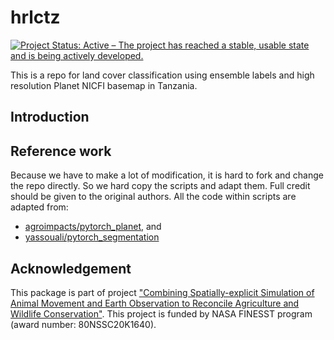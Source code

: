 # hrlctz
[![Project Status: Active – The project has reached a stable, usable state and is being actively developed.](https://www.repostatus.org/badges/latest/active.svg)](https://www.repostatus.org/#active)

This is a repo for land cover classification using ensemble labels and high resolution Planet NICFI basemap in Tanzania.

## Introduction

## Reference work

Because we have to make a lot of modification, it is hard to fork and change the repo directly. 
So we hard copy the scripts and adapt them. Full credit should be given to the original authors.
All the code within scripts are adapted from:
- [agroimpacts/pytorch_planet](https://github.com/agroimpacts/pytorch_planet), and
- [yassouali/pytorch_segmentation](https://github.com/yassouali/pytorch_segmentation)

## Acknowledgement

This package is part of project ["Combining Spatially-explicit Simulation of Animal Movement and Earth Observation to Reconcile Agriculture and Wildlife Conservation"](https://github.com/users/LLeiSong/projects/2). This project is funded by NASA FINESST program (award number: 80NSSC20K1640).